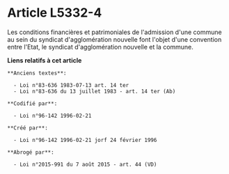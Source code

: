 # Article L5332-4

Les conditions financières et patrimoniales de l'admission d'une commune au sein du syndicat d'agglomération nouvelle font
l'objet d'une convention entre l'Etat, le syndicat d'agglomération nouvelle et la commune.

**Liens relatifs à cet article**

	**Anciens textes**:

	  - Loi n°83-636 1983-07-13 art. 14 ter
	  - Loi n°83-636 du 13 juillet 1983 - art. 14 ter (Ab)

	**Codifié par**:

	  - Loi n°96-142 1996-02-21

	**Créé par**:

	  - Loi n°96-142 1996-02-21 jorf 24 février 1996

	**Abrogé par**:

	  - Loi n°2015-991 du 7 août 2015 - art. 44 (VD)
